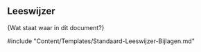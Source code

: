 ## Leeswijzer

{Wat staat waar in dit document?}

#include "Content/Templates/Standaard-Leeswijzer-Bijlagen.md"
